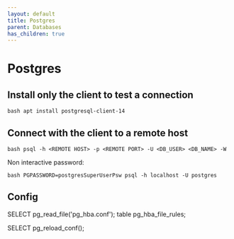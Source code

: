 ```yaml
---
layout: default
title: Postgres
parent: Databases
has_children: true
---
```


# Postgres

## Install only the client to test a connection

```bash apt install postgresql-client-14```


## Connect with the client to a remote host

```bash psql -h <REMOTE HOST> -p <REMOTE PORT> -U <DB_USER> <DB_NAME> -W```

Non interactive password:

```bash PGPASSWORD=postgresSuperUserPsw psql -h localhost -U postgres```


## Config

SELECT pg_read_file('pg_hba.conf');
table pg_hba_file_rules;


SELECT pg_reload_conf();

